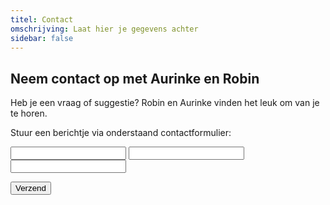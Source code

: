 ```yaml
---
titel: Contact
omschrijving: Laat hier je gegevens achter
sidebar: false
---
```


<script>
  import Input from '$lib/components/Input.svelte'
</script>

## Neem contact op met Aurinke en Robin

<p class='large'>
  Heb je een vraag of suggestie? Robin en Aurinke vinden het leuk om van je te horen.
</p>

Stuur een berichtje via onderstaand contactformulier:

<form method='post' action='/?/contact' >
  <Input label='Naam:' name='name' />
  <Input label='E-mail:' name='email' type='email' />
  <Input label='Bericht:' name='message' type='textarea' />

  <button>Verzend</button>
</form>


